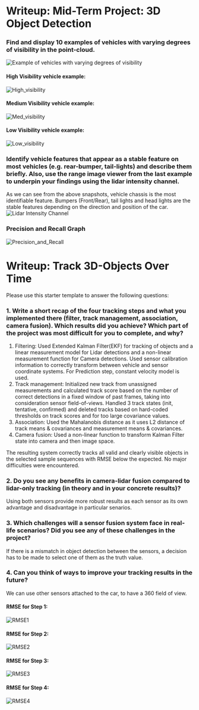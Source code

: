 # Writeup: Mid-Term Project: 3D Object Detection

### Find and display 10 examples of vehicles with varying degrees of visibility in the point-cloud.
![Example of vehicles with varying degrees of visibility](img/Varying_Visibility.JPG)

#### High Visibility vehicle example:
![High_visibility](img/High_visibility.JPG)

#### Medium Visibility vehicle example:
![Med_visibility](img/Med_visibility.JPG)

#### Low Visibility vehicle example:
![Low_visibility](img/Low_visibility.JPG)

### Identify vehicle features that appear as a stable feature on most vehicles (e.g. rear-bumper, tail-lights) and describe them briefly. Also, use the range image viewer from the last example to underpin your findings using the lidar intensity channel.
As we can see from the above snapshots, vehicle chassis is the most identifiable feature. Bumpers (Front/Rear), tail lights and head lights are the stable features depending on the direction and position of the car.
![Lidar Intensity Channel](img/Lidar_Intensity.JPG)

### Precision and Recall Graph
![Precision_and_Recall](img/Precision_and_Recall.png)

# Writeup: Track 3D-Objects Over Time

Please use this starter template to answer the following questions:

### 1. Write a short recap of the four tracking steps and what you implemented there (filter, track management, association, camera fusion). Which results did you achieve? Which part of the project was most difficult for you to complete, and why?
1. Filtering: Used Extended Kalman Filter(EKF) for tracking of objects and a linear measurement model for Lidar detections and a non-linear measurement function for Camera detections. Used sensor calibration information to correctly transform between vehicle and sensor coordinate systems. For Prediction step, constant velocity model is used.
2. Track management: Initialized new track from unassigned measurements and calculated track score based on the number of correct detections in a fixed window of past frames, taking into consideration sensor field-of-views. Handled 3 track states (init, tentative, confirmed) and deleted tracks based on hard-coded thresholds on track scores and for too large covariance values.
3. Association: Used the Mahalanobis distance as it uses L2 distance of track means & covariances and measurement means & covariances.
4. Camera fusion: Used a non-linear function to transform Kalman Filter state into camera and then image space.

The resulting system correctly tracks all valid and clearly visible objects in the selected sample sequences with RMSE below the expected.
No major difficulties were encountered.

### 2. Do you see any benefits in camera-lidar fusion compared to lidar-only tracking (in theory and in your concrete results)? 
Using both sensors provide more robust results as each sensor as its own advantage and disadvantage in particular senarios.

### 3. Which challenges will a sensor fusion system face in real-life scenarios? Did you see any of these challenges in the project?
If there is a mismatch in object detection between the sensors, a decision has to be made to select one of them as the truth value.

### 4. Can you think of ways to improve your tracking results in the future?
We can use other sensors attached to the car, to have a 360 field of view.

#### RMSE for Step 1:
![RMSE1](img/RMSE_Step_1.png)

#### RMSE for Step 2:
![RMSE2](img/RMSE_Step_2.png)

#### RMSE for Step 3:
![RMSE3](img/RMSE_Step_3.png)

#### RMSE for Step 4:
![RMSE4](img/RMSE_Step_4.png)
